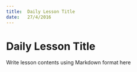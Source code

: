 ```yaml
---
title:  Daily Lesson Title
date:   27/4/2016
---
```


# Daily Lesson Title

Write lesson contents using Markdown format here
